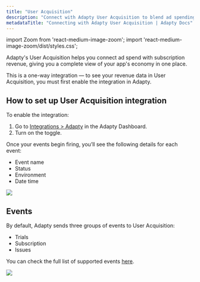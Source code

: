 ```yaml
---
title: "User Acquisition"
description: "Connect with Adapty User Acquisition to blend ad spending and subscription revenue and see the whole app economy in one place."
metadataTitle: "Connecting with Adapty User Acquisition | Adapty Docs"
---
```


import Zoom from 'react-medium-image-zoom';
import 'react-medium-image-zoom/dist/styles.css';

Adapty's User Acquisition helps you connect ad spend with subscription revenue, giving you a complete view of your app's economy in one place. 

This is a one-way integration — to see your revenue data in User Acquisition, you must first enable the integration in Adapty.

## How to set up User Acquisition integration
To enable the integration:
1. Go to [Integrations > Adapty](https://app.adapty.io/integrations/user-acquisition) in the Adapty Dashboard.
2. Turn on the toggle.

Once your events begin firing, you’ll see the following details for each event:
- Event name
- Status
- Environment
- Date time

<Zoom>
  <img src={require('./img/toggle-ua.png').default}
  style={{
    border: '1px solid #727272', /* border width and color */
    width: '700px', /* image width */
    display: 'block', /* for alignment */
    margin: '0 auto' /* center alignment */
  }}
/>
</Zoom>

## Events

By default, Adapty sends three groups of events to User Acquisition:
- Trials
- Subscription
- Issues

You can check the full list of supported events [here](events.md).

<Zoom>
  <img src={require('./img/events-ua.png').default}
  style={{
    border: '1px solid #727272', /* border width and color */
    width: '700px', /* image width */
    display: 'block', /* for alignment */
    margin: '0 auto' /* center alignment */
  }}
/>
</Zoom>
